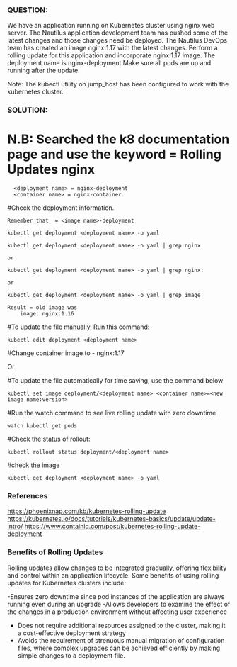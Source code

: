 ### QUESTION: 

We have an application running on Kubernetes cluster using nginx web server. The Nautilus application development team has pushed some of the latest changes and those changes need be deployed. The Nautilus DevOps team has created an image nginx:1.17 with the latest changes.
Perform a rolling update for this application and incorporate nginx:1.17 image. The deployment name is nginx-deployment
Make sure all pods are up and running after the update.

Note: The kubectl utility on jump_host has been configured to work with the kubernetes cluster.


### SOLUTION:

# N.B: Searched the k8 documentation page and use the keyword = Rolling Updates nginx
```
  <deployment name> = nginx-deployment
  <container name> = nginx-container. 
```

#Check the deployment information. 
    
    Remember that  = <image name>-deployment 
    
    kubectl get deployment <deployment name> -o yaml

    kubectl get deployment <deployment name> -o yaml | grep nginx

    or 

    kubectl get deployment <deployment name> -o yaml | grep nginx: 

    or 

    kubectl get deployment <deployment name> -o yaml | grep image

    Result = old image was 
        image: nginx:1.16  
    
#To update the file manually, Run this command:
    
    kubectl edit deployment <deployment name>

#Change container image to - nginx:1.17

Or 

#To update the file automatically for time saving, use the command below

    kubectl set image deployment/<deployment name> <container name>=<new image name:version>

#Run the watch command to see live rolling update with zero downtime

    watch kubectl get pods

#Check the status of rollout:

    kubectl rollout status deployment/<deployment name>

#check the image

    kubectl get deployment <deployment name> -o yaml





### References
https://phoenixnap.com/kb/kubernetes-rolling-update 
https://kubernetes.io/docs/tutorials/kubernetes-basics/update/update-intro/
https://www.containiq.com/post/kubernetes-rolling-update-deployment 

### Benefits of Rolling Updates
Rolling updates allow changes to be integrated gradually, offering flexibility and control within an application lifecycle. Some benefits of using rolling updates for Kubernetes clusters include:

-Ensures zero downtime since pod instances of the application are always running even during an upgrade
-Allows developers to examine the effect of the changes in a production environment without affecting user experience
- Does not require additional resources assigned to the cluster, making it a cost-effective deployment strategy
- Avoids the requirement of strenuous manual migration of configuration files, where complex upgrades can be achieved efficiently by making simple changes to a deployment file.
